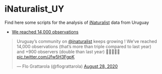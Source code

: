 # iNaturalist_UY
Find here some scripts for the analysis of [iNaturalist](inaturalist.org) data from Uruguay


- [We reached 14,000 observations](iNatUY_14mil.R) 

<blockquote class="twitter-tweet"><p lang="en" dir="ltr">Uruguay’s community on <a href="https://twitter.com/inaturalist?ref_src=twsrc%5Etfw">@inaturalist</a> keeps growing ! We’ve reached 14,000 observations (that’s more than triple compared to last year) and +900 observers (double than last year) 💪🏼🧉🌱🐛 <a href="https://t.co/Jfw5H3FgpK">pic.twitter.com/Jfw5H3FgpK</a></p>&mdash; Flo Grattarola (@flograttarola) <a href="https://twitter.com/flograttarola/status/1299307729450864640?ref_src=twsrc%5Etfw">August 28, 2020</a></blockquote> <script async src="https://platform.twitter.com/widgets.js" charset="utf-8"></script> 
